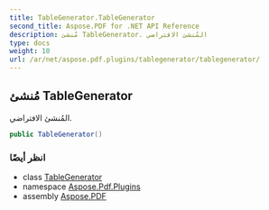 ```yaml
---
title: TableGenerator.TableGenerator
second_title: Aspose.PDF for .NET API Reference
description: مُنشئ TableGenerator. المُنشئ الافتراضي
type: docs
weight: 10
url: /ar/net/aspose.pdf.plugins/tablegenerator/tablegenerator/
---
```

## مُنشئ TableGenerator

المُنشئ الافتراضي.

```csharp
public TableGenerator()
```

### انظر أيضًا

* class [TableGenerator](../)
* namespace [Aspose.Pdf.Plugins](../../../aspose.pdf.plugins/)
* assembly [Aspose.PDF](../../../)